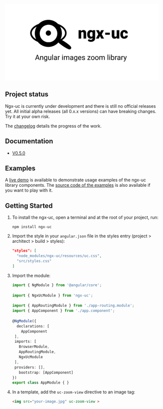 ![ngx-uc logo](/assets/ngx-uc-social-preview-logo.png)

## Project status ##

Ngx-uc is currently under development and there is still no official releases yet. All initial alpha 
releases (all 0.x.x versions) can have breaking changes. Try it at your own risk.

The [changelog](https://github.com/fabio-blanco/ngx-uc/blob/master/CHANGELOG.md) details the 
progress of the work.

## Documentation ##

- [V0.5.0](./docs/v0.5.0/index.html)

## Examples ##

A [live demo](https://fabio-blanco.github.io/ngx-uc-example) is available to demonstrate 
usage examples of the ngx-uc library components. The [source code of the examples](https://github.com/fabio-blanco/ngx-uc-example) 
is also available if you want to play with it.

## Getting Started ##

1. To install the ngx-uc, open a terminal and at the root of your project, run:
   ```shell
   npm install ngx-uc
   ```
2. Import the style in your `angular.json` file in the styles entry (project > architect > build > styles):
   ```json
   "styles": [
     "node_modules/ngx-uc/resources/uc.css",
     "src/styles.css"
   ]
   ```
   
3. Import the module:
   ```typescript
   import { NgModule } from '@angular/core';

   import { NgxUcModule } from 'ngx-uc';

   import { AppRoutingModule } from './app-routing.module';
   import { AppComponent } from './app.component';

   @NgModule({
     declarations: [
       AppComponent
    ],
    imports: [
      BrowserModule,
      AppRoutingModule,
      NgxUcModule
    ],
    providers: [],
      bootstrap: [AppComponent]
   })
   export class AppModule { }
   ```
   
4. In a template, add the `uc-zoom-view` directive to an image tag:
   ```html
   <img src="your-image.jpg" uc-zoom-view >
   ```
